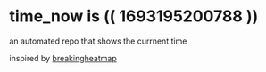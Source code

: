 # time_now is (( 1693195200788 ))

an automated repo that shows the currnent time

inspired by [breakingheatmap](https://github.com/breakingheatmap/breakingheatmap)